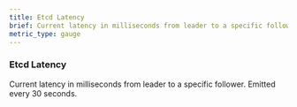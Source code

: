 ```yaml
---
title: Etcd Latency
brief: Current latency in milliseconds from leader to a specific follower. Emitted every 30 seconds.
metric_type: gauge
---
```


### Etcd Latency

Current latency in milliseconds from leader to a specific follower. Emitted every 30 seconds.